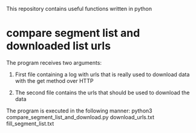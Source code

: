 This repository contains useful functions written in python

# compare segment list and downloaded list urls #
The program receives two arguments:
1. First file containing a log with urls that is really used to download data with the get method over HTTP

2. The second file contains the urls that should be used to download the data

The program is executed in the following manner:
python3 compare_segment_list_and_download.py download_urls.txt fill_segment_list.txt

